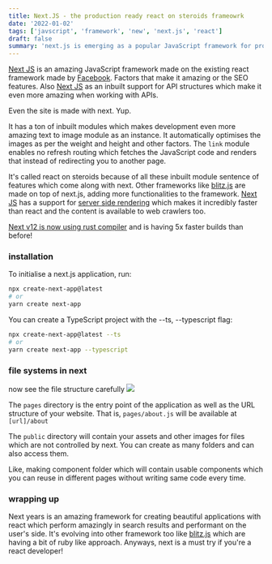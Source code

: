 ```yaml
---
title: Next.JS - the production ready react on steroids frameowrk
date: '2022-01-02'
tags: ['javscript', 'framework', 'new', 'next.js', 'react']
draft: false
summary: 'next.js is emerging as a popular JavaScript framework for production it is made over react and is very performant.'
---
```

[Next JS](nextjs.org) is an amazing JavaScript framework made on the existing react framework made by [Facebook](https://facebook.com/). Factors that make it amazing or the SEO features. Also [Next JS](nextjs.org) as an inbuilt support for API structures which make it even more amazing when working with APIs.


Even the site is made with next. Yup. 

It has a ton of inbuilt modules which makes development even more amazing text to image module as an instance. It automatically optimises the images as per the weight and height and other factors. The `link` module enables no refresh routing which fetches the JavaScript code and renders that instead of redirecting you to another page.

It's called react on steroids because of all these inbuilt module sentence of features which come along with next.
Other frameworks like [blitz.js](https://blitzjs.com/) are made on top of next.js, adding more functionalities to the framework. [Next JS](nextjs.org) has a support for [server side rendering](https://www.freecodecamp.org/news/what-exactly-is-client-side-rendering-and-hows-it-different-from-server-side-rendering-bd5c786b340d/) which makes it incredibly faster than react and the content is available to web crawlers too.


[Next v12 is now using rust compiler](https://nextjs.org/blog/next-12) and is having 5x faster builds than before!

### installation
To initialise a next.js application, run:
``` bash
npx create-next-app@latest
# or
yarn create next-app
```
You can create a TypeScript project with the --ts, --typescript flag:
``` bash
npx create-next-app@latest --ts
# or
yarn create next-app --typescript
```

### file systems in next
now see the file structure carefully
![](https://encrypted-tbn0.gstatic.com/images?q=tbn:ANd9GcSN9M_CsJYpZ2OPTbgh14yF7qD63Dt48orTlA&usqp=CAU)

The `pages` directory is the entry point of the application as well as the URL structure of your website.
That is, `pages/about.js` will be available at `[url]/about`


The `public` directory will contain your assets and other images for files which are not controlled by next.
You can create as many folders and can also access them.


Like, making component folder which will contain usable components which you can reuse in different pages without writing same code every time.

### wrapping up
Next years is an amazing framework for creating beautiful applications with react which perform amazingly in search results and performant on the user's side.
It's evolving into other framework too like [blitz.js](https://blitzjs.com/) which are having a bit of ruby like approach.
Anyways, next is a must try if you're a react developer!
